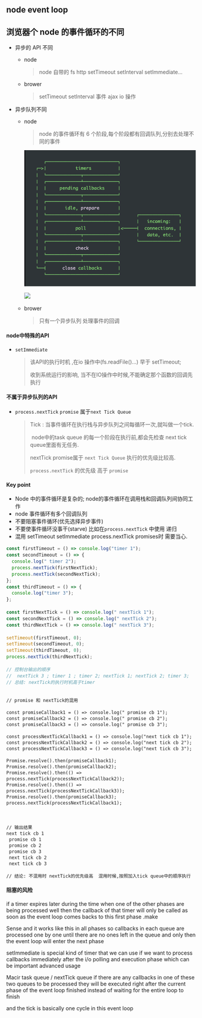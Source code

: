 ## node event loop

## 浏览器个 node 的事件循环的不同

- 异步的 API 不同
  - node
    > node 自带的 fs http setTimeout setInterval setImmediate...
  - brower
    > setTimeout setInterval 事件 ajax io 操作
  
- 异步队列不同

  - node

    > node 的事件循环有 6 个阶段,每个阶段都有回调队列,分别去处理不同的事件

     <img src="./node-async-event.png">

    ![](/Users/wangtian/Desktop/interviews/js基础/eventloop.png)
  
  - brower
    > 只有一个异步队列 处理事件的回调

#### node中特殊的API

- `setImmediate` 

  >  该API的执行时机 ,在io 操作中(fs.readFile()...) 早于 setTimeout;
  >
  >   收到系统运行的影响, 当不在IO操作中时候,不能确定那个函数的回调先执行                           

#### 不属于异步队列的API

- `process.nextTick` `promise` 属于`next Tick Queue`

  > Tick : 当事件循环在执行栈与异步队列之间每循环一次,就叫做一个tick.
  >
  > ​        node中的task queue 的每一个阶段在执行前,都会先检查 next tick queue里面有无任务.
  >
  > nextTick promise属于 `next Tick Queue` 执行的优先级比较高.
  >
  > `process.nextTick`  的优先级 高于 `promise` 

#### Key point

- Node 中的事件循环是复杂的; node的事件循环在调用栈和回调队列间协同工作
- node 事件循环有多个回调队列
- 不要阻塞事件循环(优先选择异步事件)
- 不要使事件循环没事干(starve) 比如在`process.nextTick` 中使用 递归
- 混用 setTimeout setImmediate process.nextTick promises时 需要当心.

```js
const firstTimeout = () => console.log("timer 1");
const secondTimeout = () => {
  console.log(" timer 2");
  process.nextTick(firstNextTick);
  process.nextTick(secondNextTick);
};
const thirdTimeout = () => {
  console.log("timer 3");
};

const firstNextTick = () => console.log(" nextTick 1");
const secondNextTick = () => console.log(" nextTick 2");
const thirdNextTick = () => console.log(" nextTick 3");

setTimeout(firstTimeout, 0);
setTimeout(secondTimeout, 0);
setTimeout(thirdTimeout, 0);
process.nextTick(thirdNextTick);

// 控制台输出的顺序
//  nextTick 3 ; timer 1 ; timer 2; nextTick 1; nextTick 2; timer 3;
// 总结: nextTick的执行时机高于timer


```

```JS

// promise 和 nextTick的混用

const promiseCallback1 = () => console.log(" promise cb 1");
const promiseCallback2 = () => console.log(" promise cb 2");
const promiseCallback3 = () => console.log(" promise cb 3");

const processNextTickCallback1 = () => console.log("next tick cb 1");
const processNextTickCallback2 = () => console.log("next tick cb 2");
const processNextTickCallback3 = () => console.log("next tick cb 3");

Promise.resolve().then(promiseCallback1);
Promise.resolve().then(promiseCallback2);
Promise.resolve().then(() => process.nextTick(processNextTickCallback2));
Promise.resolve().then(() => process.nextTick(processNextTickCallback3));
Promise.resolve().then(promiseCallback3);
process.nextTick(processNextTickCallback1);



// 输出结果
next tick cb 1
 promise cb 1
 promise cb 2
 promise cb 3
 next tick cb 2
 next tick cb 3

// 结论: 不混用时 nextTick的优先级高  混用时候,按照加入tick queue中的顺序执行
```

#### 阻塞的风险

if a timer expires later during the time when one of the other phases are being processed well  then the callback of that timer will only be called as soon as the event loop comes backs to this first phase .make

Sense and it works like this in all phases so callbacks in each queue are processed one by one until there are no ones left in the queue and only then the event loop will enter the next phase

setImmediate is special kind of timer that we can use if we want to process callbacks immediately  after the i/o polling and execution  phase which can be important advanced usage 

Macir task queue / nextTick queue  if there are any callbacks in one of these two queues to be processed they will be executed right after the current phase of the event loop finished instead of waiting for the entire loop to finish 



and the tick is basically one cycle  in this event  loop 
